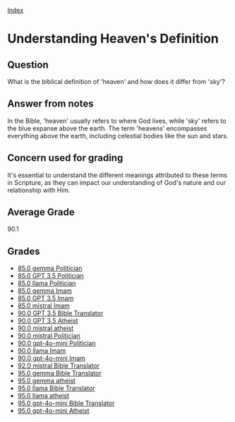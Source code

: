 
[Index](../../index.md)
# Understanding Heaven's Definition
## Question
What is the biblical definition of 'heaven' and how does it differ from 'sky'?

## Answer from notes
In the Bible, 'heaven' usually refers to where God lives, while 'sky' refers to the blue expanse above the earth. The term 'heavens' encompasses everything above the earth, including celestial bodies like the sun and stars.

## Concern used for grading
It's essential to understand the different meanings attributed to these terms in Scripture, as they can impact our understanding of God's nature and our relationship with Him.

## Average Grade
90.1

## Grades
 * [85.0 gemma Politician](../answers/gemma_Politician/Understanding_Heaven_s_Definition.md)
 * [85.0 GPT 3.5 Politician](../answers/GPT_3.5_Politician/Understanding_Heaven_s_Definition.md)
 * [85.0 llama Politician](../answers/llama_Politician/Understanding_Heaven_s_Definition.md)
 * [85.0 gemma Imam](../answers/gemma_Imam/Understanding_Heaven_s_Definition.md)
 * [85.0 GPT 3.5 Imam](../answers/GPT_3.5_Imam/Understanding_Heaven_s_Definition.md)
 * [85.0 mistral Imam](../answers/mistral_Imam/Understanding_Heaven_s_Definition.md)
 * [90.0 GPT 3.5 Bible Translator](../answers/GPT_3.5_Bible_Translator/Understanding_Heaven_s_Definition.md)
 * [90.0 GPT 3.5 Atheist](../answers/GPT_3.5_Atheist/Understanding_Heaven_s_Definition.md)
 * [90.0 mistral atheist](../answers/mistral_atheist/Understanding_Heaven_s_Definition.md)
 * [90.0 mistral Politician](../answers/mistral_Politician/Understanding_Heaven_s_Definition.md)
 * [90.0 gpt-4o-mini Politician](../answers/gpt-4o-mini_Politician/Understanding_Heaven_s_Definition.md)
 * [90.0 llama Imam](../answers/llama_Imam/Understanding_Heaven_s_Definition.md)
 * [90.0 gpt-4o-mini Imam](../answers/gpt-4o-mini_Imam/Understanding_Heaven_s_Definition.md)
 * [92.0 mistral Bible Translator](../answers/mistral_Bible_Translator/Understanding_Heaven_s_Definition.md)
 * [95.0 gemma Bible Translator](../answers/gemma_Bible_Translator/Understanding_Heaven_s_Definition.md)
 * [95.0 gemma atheist](../answers/gemma_atheist/Understanding_Heaven_s_Definition.md)
 * [95.0 llama Bible Translator](../answers/llama_Bible_Translator/Understanding_Heaven_s_Definition.md)
 * [95.0 llama atheist](../answers/llama_atheist/Understanding_Heaven_s_Definition.md)
 * [95.0 gpt-4o-mini Bible Translator](../answers/gpt-4o-mini_Bible_Translator/Understanding_Heaven_s_Definition.md)
 * [95.0 gpt-4o-mini Atheist](../answers/gpt-4o-mini_Atheist/Understanding_Heaven_s_Definition.md)
